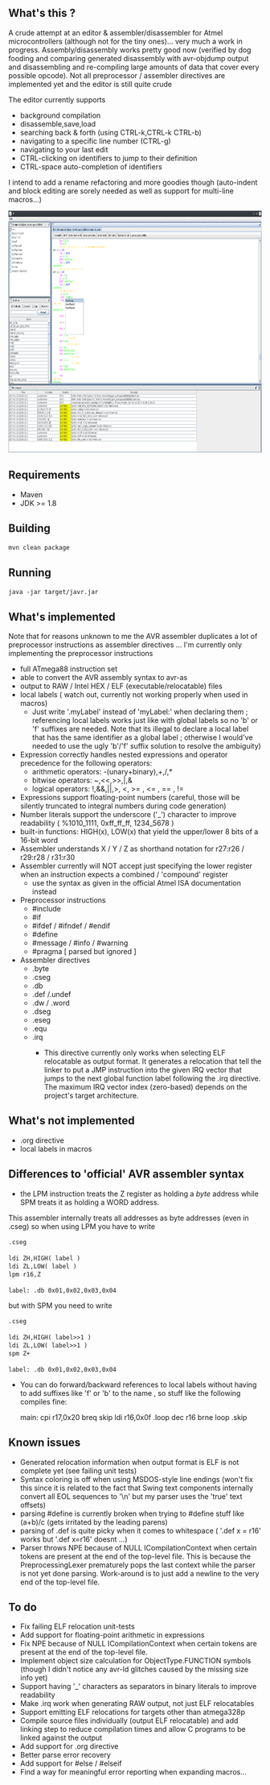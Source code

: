 ## What's this ?

A crude attempt at an editor & assembler/disassembler for Atmel microcontrollers (although not for the tiny ones)... very much a work in progress.
Assembly/disassembly works pretty good now (verified by dog fooding and comparing generated disassembly with avr-objdump output and disassembling and re-compiling large amounts of data that cover every possible opcode). 
Not all preprocessor / assembler directives are implemented yet and the editor is still quite crude 

The editor currently supports 

- background compilation
- disassemble,save,load
- searching back & forth (using CTRL-k,CTRL-k CTRL-b) 
- navigating to a specific line number (CTRL-g)
- navigating to your last edit 
- CTRL-clicking on identifiers to jump to their definition
- CTRL-space auto-completion of identifiers

I intend to add a rename refactoring and more goodies though (auto-indent and block editing are sorely needed as well as support for multi-line macros...)

<img src="https://raw.githubusercontent.com/toby1984/javr/master/screenshot.png" width="640" height="480" />

## Requirements

- Maven
- JDK >= 1.8

## Building

```
mvn clean package
```

## Running

```
java -jar target/javr.jar
``` 

## What's implemented

Note that for reasons unknown to me the AVR assembler duplicates a lot of preprocessor instructions as assembler directives ... I'm currently only implementing the preprocessor instructions

- full ATmega88 instruction set
- able to convert the AVR assembly syntax to avr-as
- output to RAW / Intel HEX / ELF (executable/relocatable) files
- local labels ( watch out, currently not working properly when used in macros) 
  - Just write '.myLabel' instead of 'myLabel:' when declaring them ; referencing local labels works just like with global labels so no 'b' or 'f' suffixes are needed. Note that its illegal to declare a local label that has the same identifier as a global label ; otherwise I would've needed to use the ugly 'b'/'f' suffix solution to resolve the ambiguity)  
- Expression correctly handles nested expressions and operator precedence for the following operators: 
  - arithmetic operators: -(unary+binary),+,/,*
  - bitwise operators: ~,<<,>>,|,&
  - logical operators: !,&&,||,>, <, >= , <= , == , !=
- Expressions support floating-point numbers (careful, those will be silently truncated to integral numbers during code generation)
- Number literals support the underscore ('_') character to improve readability ( %1010_1111, 0xff_ff_ff, 1234_5678 )
- built-in functions: HIGH(x), LOW(x) that yield the upper/lower 8 bits of a 16-bit word
- Assembler understands X / Y / Z as shorthand notation for r27:r26 / r29:r28 / r31:r30
- Assembler currently will NOT accept just specifying the lower register when an instruction expects a combined / 'compound' register 
  - use the syntax as given in the official Atmel ISA documentation instead
- Preprocessor instructions
  - #include
  - #if
  - #ifdef / #ifndef / #endif
  - #define
  - #message / #info / #warning
  - #pragma [ parsed but ignored ]
- Assembler directives
  - .byte
  - .cseg
  - .db
  - .def /.undef
  - .dw / .word
  - .dseg
  - .eseg
  - .equ
  - .irq <irq vector idx>
  	- This directive currently only works when selecting ELF relocatable as output format. It generates a relocation that tell the linker to put a JMP instruction 
          into the given IRQ vector that jumps to the next global function label following the .irq directive. The maximum IRQ vector index (zero-based) depends on the
          project's target architecture.

## What's not implemented

- .org directive
- local labels in macros

## Differences to 'official' AVR assembler syntax

- the LPM instruction treats the Z register as holding a _byte_ address while SPM treats it as holding a WORD address.
 
This assembler internally treats all addresses as byte addresses (even in .cseg) so when using LPM you have to write
  
    .cseg
   
    ldi ZH,HIGH( label )
    ldi ZL,LOW( label )
    lpm r16,Z 

    label: .db 0x01,0x02,0x03,0x04

but with SPM you need to write

    .cseg
   
    ldi ZH,HIGH( label>>1 )
    ldi ZL,LOW( label>>1 )
    spm Z+

    label: .db 0x01,0x02,0x03,0x04

- You can do forward/backward references to local labels without having to add suffixes like 'f' or 'b' to the name , so stuff like the following compiles fine:

    main:
     cpi r17,0x20
     breq skip
     ldi r16,0x0f
    .loop dec r16
     brne loop
    .skip

## Known issues

- Generated relocation information when output format is ELF is not complete yet (see failing unit tests) 
- Syntax coloring is off when using MSDOS-style line endings (won't fix this since it is related to the fact that Swing text components internally convert all EOL sequences to '\n' but my parser uses the 'true' text offsets)
- parsing #define is currently broken when trying to #define stuff like (a+b)/c (gets irritated by the leading parens)
- parsing of .def is quite picky when it comes to whitespace ( '.def x = r16' works but '.def x=r16' doesnt ...)
- Parser throws NPE because of NULL ICompilationContext when certain tokens are present at the end of the top-level file. This is because the PreprocessingLexer prematurely pops the last context while the parser is not yet done parsing. Work-around is to just add a newline to the very end of the top-level file.

## To do

- Fix failing ELF relocation unit-tests
- Add support for floating-point arithmetic in expressions
- Fix NPE because of NULL ICompilationContext when certain tokens are present at the end of the top-level file. 
- Implement object size calculation for ObjectType.FUNCTION symbols (though I didn't notice any avr-ld glitches caused by the missing size info yet)
- Support having '_' characters as separators in binary literals to improve readability
- Make .irq work when generating RAW output, not just ELF relocatables
- Support emitting ELF relocations for targets other than atmega328p
- Compile source files individually (output ELF relocatable) and add linking step to reduce compilation times and allow C programs to be linked against the output
- Add support for .org directive
- Better parse error recovery
- Add support for #else / #elseif
- Find a way for meaningful error reporting when expanding macros...
